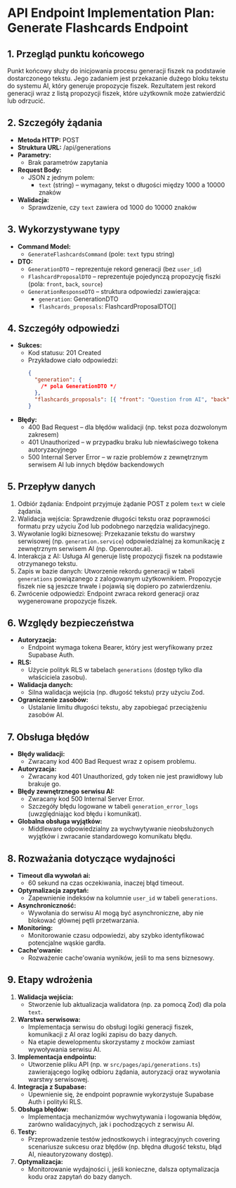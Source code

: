 # API Endpoint Implementation Plan: Generate Flashcards Endpoint

## 1. Przegląd punktu końcowego

Punkt końcowy służy do inicjowania procesu generacji fiszek na podstawie dostarczonego tekstu. Jego zadaniem jest przekazanie dużego bloku tekstu do systemu AI, który generuje propozycje fiszek. Rezultatem jest rekord generacji wraz z listą propozycji fiszek, które użytkownik może zatwierdzić lub odrzucić.

## 2. Szczegóły żądania

- **Metoda HTTP:** POST
- **Struktura URL:** /api/generations
- **Parametry:**
  - Brak parametrów zapytania
- **Request Body:**
  - JSON z jednym polem:
    - `text` (string) – wymagany, tekst o długości między 1000 a 10000 znaków
- **Walidacja:**
  - Sprawdzenie, czy `text` zawiera od 1000 do 10000 znaków

## 3. Wykorzystywane typy

- **Command Model:**
  - `GenerateFlashcardsCommand` (pole: `text` typu string)
- **DTO:**
  - `GenerationDTO` – reprezentuje rekord generacji (bez `user_id`)
  - `FlashcardProposalDTO` – reprezentuje pojedynczą propozycję fiszki (pola: `front`, `back`, `source`)
  - `GenerationResponseDTO` – struktura odpowiedzi zawierająca:
    - `generation`: GenerationDTO
    - `flashcards_proposals`: FlashcardProposalDTO[]

## 4. Szczegóły odpowiedzi

- **Sukces:**
  - Kod statusu: 201 Created
  - Przykładowe ciało odpowiedzi:
    ```json
    {
      "generation": {
        /* pola GenerationDTO */
      },
      "flashcards_proposals": [{ "front": "Question from AI", "back": "Answer from AI", "source": "ai-full" }]
    }
    ```
- **Błędy:**
  - 400 Bad Request – dla błędów walidacji (np. tekst poza dozwolonym zakresem)
  - 401 Unauthorized – w przypadku braku lub niewłaściwego tokena autoryzacyjnego
  - 500 Internal Server Error – w razie problemów z zewnętrznym serwisem AI lub innych błędów backendowych

## 5. Przepływ danych

1. Odbiór żądania: Endpoint przyjmuje żądanie POST z polem `text` w ciele żądania.
2. Walidacja wejścia: Sprawdzenie długości tekstu oraz poprawności formatu przy użyciu Zod lub podobnego narzędzia walidacyjnego.
3. Wywołanie logiki biznesowej: Przekazanie tekstu do warstwy serwisowej (np. `generation.service`) odpowiedzialnej za komunikację z zewnętrznym serwisem AI (np. Openrouter.ai).
4. Interakcja z AI: Usługa AI generuje listę propozycji fiszek na podstawie otrzymanego tekstu.
5. Zapis w bazie danych: Utworzenie rekordu generacji w tabeli `generations` powiązanego z zalogowanym użytkownikiem. Propozycje fiszek nie są jeszcze trwałe i pojawią się dopiero po zatwierdzeniu.
6. Zwrócenie odpowiedzi: Endpoint zwraca rekord generacji oraz wygenerowane propozycje fiszek.

## 6. Względy bezpieczeństwa

- **Autoryzacja:**
  - Endpoint wymaga tokena Bearer, który jest weryfikowany przez Supabase Auth.
- **RLS:**
  - Użycie polityk RLS w tabelach `generations` (dostęp tylko dla właściciela zasobu).
- **Walidacja danych:**
  - Silna walidacja wejścia (np. długość tekstu) przy użyciu Zod.
- **Ograniczenie zasobów:**
  - Ustalanie limitu długości tekstu, aby zapobiegać przeciążeniu zasobów AI.

## 7. Obsługa błędów

- **Błędy walidacji:**
  - Zwracany kod 400 Bad Request wraz z opisem problemu.
- **Autoryzacja:**
  - Zwracany kod 401 Unauthorized, gdy token nie jest prawidłowy lub brakuje go.
- **Błędy zewnętrznego serwisu AI:**
  - Zwracany kod 500 Internal Server Error.
  - Szczegóły błędu logowane w tabeli `generation_error_logs` (uwzględniając kod błędu i komunikat).
- **Globalna obsługa wyjątków:**
  - Middleware odpowiedzialny za wychwytywanie nieobsłużonych wyjątków i zwracanie standardowego komunikatu błędu.

## 8. Rozważania dotyczące wydajności

- **Timeout dla wywołań ai:**
  - 60 sekund na czas oczekiwania, inaczej błąd timeout.
- **Optymalizacja zapytań:**
  - Zapewnienie indeksów na kolumnie `user_id` w tabeli `generations`.
- **Asynchroniczność:**
  - Wywołania do serwisu AI mogą być asynchroniczne, aby nie blokować głównej pętli przetwarzania.
- **Monitoring:**
  - Monitorowanie czasu odpowiedzi, aby szybko identyfikować potencjalne wąskie gardła.
- **Cache'owanie:**
  - Rozważenie cache'owania wyników, jeśli to ma sens biznesowy.

## 9. Etapy wdrożenia

1. **Walidacja wejścia:**
   - Stworzenie lub aktualizacja walidatora (np. za pomocą Zod) dla pola `text`.
2. **Warstwa serwisowa:**
   - Implementacja serwisu do obsługi logiki generacji fiszek, komunikacji z AI oraz logiki zapisu do bazy danych.
   - Na etapie dewelopmentu skorzystamy z mocków zamiast wywoływania serwisu AI.
3. **Implementacja endpointu:**
   - Utworzenie pliku API (np. w `src/pages/api/generations.ts`) zawierającego logikę odbioru żądania, autoryzacji oraz wywołania warstwy serwisowej.
4. **Integracja z Supabase:**
   - Upewnienie się, że endpoint poprawnie wykorzystuje Supabase Auth i polityki RLS.
5. **Obsługa błędów:**
   - Implementacja mechanizmów wychwytywania i logowania błędów, zarówno walidacyjnych, jak i pochodzących z serwisu AI.
6. **Testy:**
   - Przeprowadzenie testów jednostkowych i integracyjnych covering scenariusze sukcesu oraz błędów (np. błędna długość tekstu, błąd AI, nieautoryzowany dostęp).
7. **Optymalizacja:**
   - Monitorowanie wydajności i, jeśli konieczne, dalsza optymalizacja kodu oraz zapytań do bazy danych.
